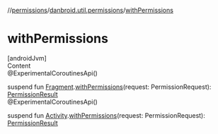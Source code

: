 //[permissions](../../index.md)/[danbroid.util.permissions](index.md)/[withPermissions](with-permissions.md)



# withPermissions  
[androidJvm]  
Content  
@ExperimentalCoroutinesApi()  
  
suspend fun [Fragment](https://developer.android.com/reference/kotlin/androidx/fragment/app/Fragment.html).[withPermissions](with-permissions.md)(request: PermissionRequest): [PermissionResult](-permission-result/index.md)  
@ExperimentalCoroutinesApi()  
  
suspend fun [Activity](https://developer.android.com/reference/kotlin/android/app/Activity.html).[withPermissions](with-permissions.md)(request: PermissionRequest): [PermissionResult](-permission-result/index.md)  



